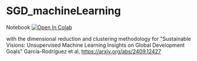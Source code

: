 # SGD_machineLearning
Notebook [![Open In Colab](https://colab.research.google.com/assets/colab-badge.svg)](https://colab.research.google.com/github/nunezmatias/SGD_machineLearning/blob/main/SusteinableVisions.ipynb)

 with the  dimensional reduction and clustering  methodology for   "Sustainable Visions: Unsupervised Machine Learning Insights on Global Development Goals" García-Rodríguez et al, https://arxiv.org/abs/2409.12427




